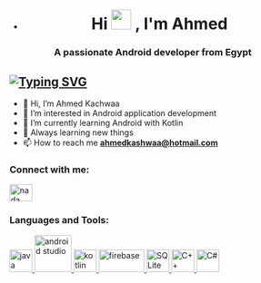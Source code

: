 - <h1 align="center">Hi <img src="https://media.giphy.com/media/hvRJCLFzcasrR4ia7z/giphy.gif" width="35"> , I'm Ahmed</h1>
<h3 align="center">A passionate Android developer from Egypt</h3>

 [![Typing SVG](https://readme-typing-svg.herokuapp.com?size=30&color=BE8EC0&width=500&lines=Welcome+to+my+GitHub+profile)](https://git.io/typing-svg)
- 
- 👋 Hi, I’m Ahmed Kachwaa
- 👀 I’m interested in Android application development
- 🌱 I’m currently learning Android with Kotlin
- 💞️ Always learning new things
- 📫 How to reach me **ahmedkashwaa@hotmail.com**

<!---
ahmedkashwaa/ahmedkashwaa is a ✨ special ✨ repository because its `README.md` (this file) appears on your GitHub profile.
You can click the Preview link to take a look at your changes.
--->
<h3 align="left">Connect with me:</h3>
<p align="left">
<a href="https://www.linkedin.com/in/ahmed-kachwaa-598369221/" target="blank"><img align="center" src="https://raw.githubusercontent.com/rahuldkjain/github-profile-readme-generator/master/src/images/icons/Social/linked-in-alt.svg" alt="nada elhosary" height="30" width="40" /></a>
</p>

<h3 align="left">Languages and Tools:</h3>
<p align="left"> <a href="https://www.java.com/en/" target="_blank" rel="noreferrer"> <img src="https://cdn-icons-png.flaticon.com/512/5968/5968282.png" alt="java" width="40" height="40"/> </a> <a href="https://developer.android.com/studio?gclid=CjwKCAjwyryUBhBSEiwAGN5OCFTq-_MGxbLm3q7wcJIzkVACYjsOjhEZDqV_Bs8SR_7hGXxDr4Wy_hoCgQQQAvD_BwE&gclsrc=aw.ds" target="_blank" rel="noreferrer"> <img src="https://1.bp.blogspot.com/-LgTa-xDiknI/X4EflN56boI/AAAAAAAAPuk/24YyKnqiGkwRS9-_9suPKkfsAwO4wHYEgCLcBGAsYHQ/s0/image9.png" alt="android studio" width="65" height="65"/> </a> <a href="https://kotlinlang.org" target="_blank" rel="noreferrer"> <img src="https://upload.wikimedia.org/wikipedia/commons/thumb/0/06/Kotlin_Icon.svg/512px-Kotlin_Icon.svg.png?20171012085709" alt="kotlin" width="40" height="40"/> </a> <a href="https://firebase.google.com" target="_blank" rel="noreferrer"> <img src="https://firebase.google.com/downloads/brand-guidelines/SVG/logo-built_black.svg" alt="firebase" width="80" height="40"/> </a> <a href="https://www.sqlite.org/index.html" target="_blank" rel="noreferrer"> <img src="https://camo.githubusercontent.com/644b7c04356f7e17ee98274b9a7d59af01e06bc988e4c311c8259df425d13c18/68747470733a2f2f75706c6f61642e77696b696d656469612e6f72672f77696b6970656469612f636f6d6d6f6e732f392f39372f53716c6974652d7371756172652d69636f6e2e737667" alt="SQLite" width="40" height="40"/> 
 </a>
<a href="https://www.w3schools.com/CPP/default.asp" target="_blank" rel="noreferrer"> <img src="https://cdn.cdnlogo.com/logos/c/76/c.svg" alt="C++" width="40" height="40"/> </a>
 <a href="https://www.w3schools.com/cs/index.php" target="_blank" rel="noreferrer"> <img src="https://cdn.cdnlogo.com/logos/c/27/c.svg" alt="C#" width="40" height="40"/> </a>
</p>
